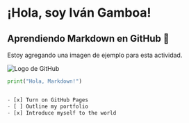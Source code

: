 # ¡Hola, soy Iván Gamboa!

## Aprendiendo Markdown en GitHub 🚀

Estoy agregando una imagen de ejemplo para esta actividad.

![Logo de GitHub](https://github.githubassets.com/images/modules/logos_page/GitHub-Mark.png)



```python
print("Hola, Markdown!")


- [x] Turn on GitHub Pages
- [ ] Outline my portfolio
- [x] Introduce myself to the world
